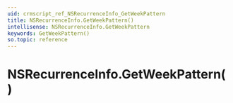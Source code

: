 ```yaml
---
uid: crmscript_ref_NSRecurrenceInfo_GetWeekPattern
title: NSRecurrenceInfo.GetWeekPattern()
intellisense: NSRecurrenceInfo.GetWeekPattern
keywords: GetWeekPattern()
so.topic: reference
---
```


# NSRecurrenceInfo.GetWeekPattern()

